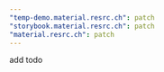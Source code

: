 ```yaml
---
"temp-demo.material.resrc.ch": patch
"storybook.material.resrc.ch": patch
"material.resrc.ch": patch
---
```


add todo
